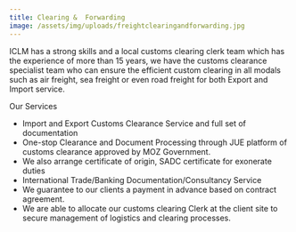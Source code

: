 ```yaml
---
title: Clearing &  Forwarding
image: /assets/img/uploads/freightclearingandforwarding.jpg
---
```


ICLM has a strong skills and a local customs clearing clerk team which has the experience of more than 15 years, we have the customs clearance specialist team who can ensure the efficient custom clearing in all modals such as air freight, sea freight or even road freight for both Export and Import service.

Our Services 
* Import and Export Customs Clearance Service and full set of documentation 
* One-stop Clearance and Document Processing through JUE platform of customs clearance approved by MOZ Government.
* We also arrange certificate of origin, SADC certificate for exonerate duties
* International Trade/Banking Documentation/Consultancy Service
* We guarantee to our clients a payment in advance based on contract agreement.
* We are able to allocate our customs clearing Clerk at the client site to secure management of logistics and clearing processes.